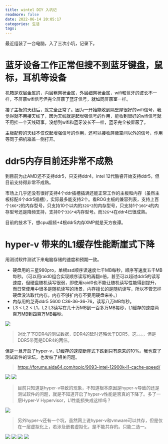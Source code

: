 ```yaml
---
title: wintel DIY 入坑记
readmore: false
date: 2022-06-14 20:05:17
categories: 生活
tags:
---
```


最近组装了一台电脑，入了三次小坑，记录下。

# 蓝牙设备工作正常但搜不到蓝牙键盘，鼠标，耳机等设备
机箱是双层金属的，内层粗网状金属，外层细网状金属，wifi和蓝牙的波长不一样，不屏蔽wifi信号但完全屏蔽了蓝牙信号，就如同屏蔽室一样。

接了主板的天线后，就完全正常了。因为一开始能收到隔壁屋很好的wifi信号，我觉得就不用接天线了，因为天线就是起增强信号的作用，能收到很好的wifi信号就不用挂一个天线碍事。没想到wifi和蓝牙波长不一样，蓝牙完全被屏蔽了。

主板配套的天线不仅仅起增强信号的作用，还可以接收屏蔽空间以外的信号，作用等同于把机箱盖一侧打开。

# ddr5内存目前还非常不成熟

到目前为止AMD还不支持ddr5，只支持ddr4，intel 12代酷睿开始支持ddr5，但目前支持得非常不成熟。

市场上几乎还没有很好支持4个ddr插槽插满还能正常工作的主板和内存（虽然主板标配4个ddr5插槽），实际最多能支持2个。看ROG主板的兼容列表，支持上百个`16G*2`的内存型号，只支持10个以内的`32G*2`的内存型号，只支持1个`16G*4`的内存型号还是降频支持，支持0个`32G*4`内存型号。而`32G*4`在ddr4已很成熟。

目前的技术下，想cpu超频+4根ddr5内存XMP就是天方夜谭。

# hyper-v 带来的L1缓存性能断崖式下降
用测试软件测试下来电脑存储的速度和预期一致。

* 硬盘用的三星980pro，单根ssd顺序读速度七千MB每秒，顺序写速度五千MB每秒。（可以用raid0组合实现顺序读写的再翻n倍，甚至可以超过ddr5的读写速度，但硬盘随机读写很弱，即使用raid0也不能让随机读写性能得到提升，而日常使用中很多是随机读写的场景，内存擅长的是随机读写，所以不管怎样硬盘没法取代内存。内存不够扩内存不要用硬盘来补。）
* 内存用的芝奇ddr5 5600 C36-36-36-76，读写八万MB每秒。
* L3 < L2 < L1，L2 L3读写在几十万MB到一百多万MB每秒，L1缓存的速度两百万MB到四百万MB每秒。

![](/images/wintel-entrap_images/86dd733d.png)

> 对比了下DDR4的测试数据，DDR4的延时还略优于DDR5，这。。。，但是DDR5带宽是DDR4的两倍。

但是一旦开启了hyper-v，L1缓存的速度断崖式下跌到只有原来的10%。我也查了测试软件的论坛，也发帖了相关问题。

> https://forums.aida64.com/topic/9093-intel-12900k-l1-cache-speed/

![](/images/wintel-entrap_images/55c71134.png)
![](/images/wintel-entrap_images/992792ac.png)

> 目前只知道是hyper-v导致的现象，不知道根本原因是hyper-v导致的还是测试软件的问题，就是不知道开启了hyper-v性能是否真的下降了。多了一层Hyper-V Hypervisor，L1性能损失成这样吗？

![](/images/wintel-entrap_images/da244eba.png)

> 另外hyper-v还有一个坑，虽然网上说hyper-v和vmware可以共存，但是仅在一层虚拟化上，若涉及嵌套虚拟化，是不能共存的。只能二选一。
 
![](/images/wintel-entrap_images/55c71134.png)
![](/images/wintel-entrap_images/4595cde7.png)
![](/images/wintel-entrap_images/55c71134.png)
![](/images/wintel-entrap_images/d3c24655.png)